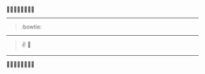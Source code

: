 :beginner::beginner::beginner::cat::cat::beginner::beginner::beginner: 
***
> :bowtie:
***
> :v:
> :metal:
***
:beginner::beginner::beginner::cat::cat::beginner::beginner::beginner: 
